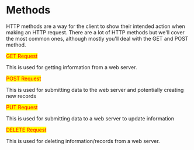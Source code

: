 # Methods

HTTP methods are a way for the client to show their intended action when making an HTTP request. There are a lot of HTTP methods but we'll cover the most common ones, although mostly you'll deal with the GET and POST method.



<mark style="color:red;">GET Request</mark>

This is used for getting information from a web server.

<mark style="color:red;">POST Request</mark>

This is used for submitting data to the web server and potentially creating new records

<mark style="color:red;">PUT Request</mark>

This is used for submitting data to a web server to update information

<mark style="color:red;">DELETE Request</mark>

This is used for deleting information/records from a web server.
